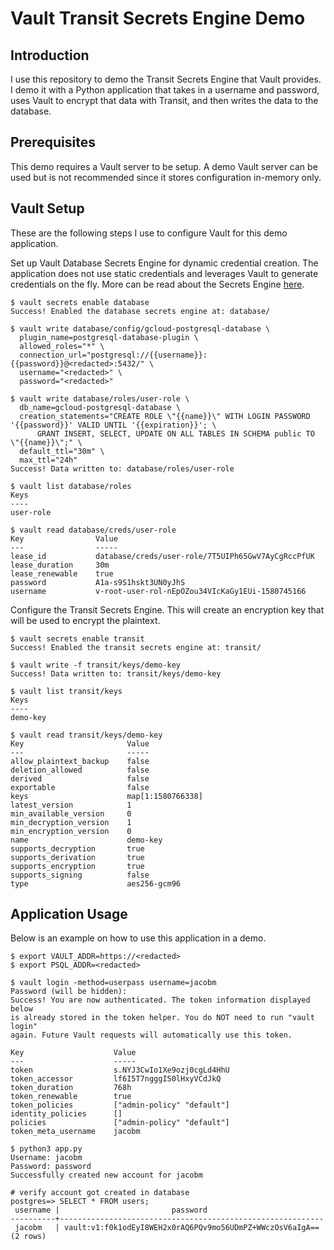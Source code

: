 # Vault Transit Secrets Engine Demo

## Introduction
I use this repository to demo the Transit Secrets Engine that Vault provides. I demo it with a Python application that takes in a username and password, uses Vault to encrypt that data with Transit, and then writes the data to the database.

## Prerequisites
This demo requires a Vault server to be setup. A demo Vault server can be used but is not recommended since it stores configuration in-memory only.

## Vault Setup
These are the following steps I use to configure Vault for this demo application.

Set up Vault Database Secrets Engine for dynamic credential creation. The application does not use static credentials and leverages Vault to generate credentials on the fly.
More can be read about the Secrets Engine [here](https://www.vaultproject.io/docs/secrets/databases/index.html).
```shell
$ vault secrets enable database
Success! Enabled the database secrets engine at: database/

$ vault write database/config/gcloud-postgresql-database \
  plugin_name=postgresql-database-plugin \
  allowed_roles="*" \
  connection_url="postgresql://{{username}}:{{password}}@<redacted>:5432/" \
  username="<redacted>" \
  password="<redacted>"

$ vault write database/roles/user-role \
  db_name=gcloud-postgresql-database \
  creation_statements="CREATE ROLE \"{{name}}\" WITH LOGIN PASSWORD '{{password}}' VALID UNTIL '{{expiration}}'; \
      GRANT INSERT, SELECT, UPDATE ON ALL TABLES IN SCHEMA public TO \"{{name}}\";" \
  default_ttl="30m" \
  max_ttl="24h"
Success! Data written to: database/roles/user-role

$ vault list database/roles
Keys
----
user-role

$ vault read database/creds/user-role
Key                Value
---                -----
lease_id           database/creds/user-role/7T5UIPh65GwV7AyCgRccPfUK
lease_duration     30m
lease_renewable    true
password           A1a-s9S1hskt3UN0yJhS
username           v-root-user-rol-nEpOZou34VIcKaGy1EUi-1580745166
```

Configure the Transit Secrets Engine. This will create an encryption key that will be used to encrypt the plaintext.
```shell
$ vault secrets enable transit 
Success! Enabled the transit secrets engine at: transit/

$ vault write -f transit/keys/demo-key
Success! Data written to: transit/keys/demo-key

$ vault list transit/keys         
Keys
----
demo-key

$ vault read transit/keys/demo-key 
Key                       Value
---                       -----
allow_plaintext_backup    false
deletion_allowed          false
derived                   false
exportable                false
keys                      map[1:1580766338]
latest_version            1
min_available_version     0
min_decryption_version    1
min_encryption_version    0
name                      demo-key
supports_decryption       true
supports_derivation       true
supports_encryption       true
supports_signing          false
type                      aes256-gcm96
```

## Application Usage
Below is an example on how to use this application in a demo.

```shell
$ export VAULT_ADDR=https://<redacted>
$ export PSQL_ADDR=<redacted>

$ vault login -method=userpass username=jacobm
Password (will be hidden): 
Success! You are now authenticated. The token information displayed below
is already stored in the token helper. You do NOT need to run "vault login"
again. Future Vault requests will automatically use this token.

Key                    Value
---                    -----
token                  s.NYJ3CwIo1Xe9ozj0cgLd4HhU
token_accessor         lf6I5T7ngggIS0lHxyVCdJkQ
token_duration         768h
token_renewable        true
token_policies         ["admin-policy" "default"]
identity_policies      []
policies               ["admin-policy" "default"]
token_meta_username    jacobm

$ python3 app.py
Username: jacobm
Password: password
Successfully created new account for jacobm

# verify account got created in database
postgres=> SELECT * FROM users;
 username |                         password                          
----------+-----------------------------------------------------------
 jacobm   | vault:v1:f0k1odEyI8WEH2x0rAQ6PQv9mo56UDmPZ+WWczOsV6aIgA==
(2 rows)
```

